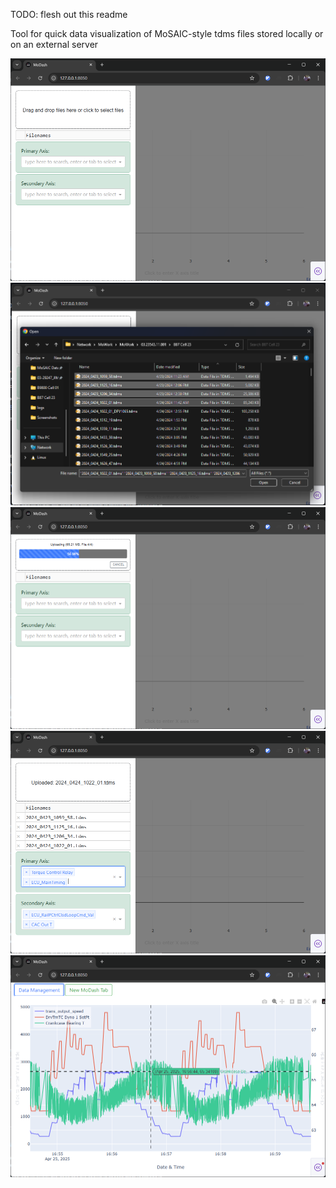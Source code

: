 TODO: flesh out this readme

Tool for quick data visualization of MoSAIC-style tdms files stored locally or on an
external server

![Blank startup](./screenshots/Screenshot1.png)
![Select single of multiple files, or drag and drop int drop zone](./screenshots/Screenshot2.png)
![Uploading files](./screenshots/Screenshot3.png)
![Handles multiple files and channels on either axis](./screenshots/Screenshot4.png)
![Familiar plotly interface for graphs](./screenshots/Screenshot5.png)

